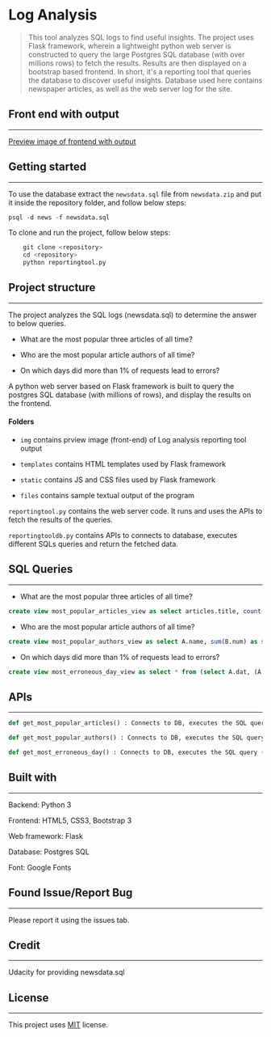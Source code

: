 # Log Analysis

> This tool analyzes SQL logs to find useful insights. The project uses Flask framework, wherein a lightweight python web server is constructed to query the large Postgres SQL database (with over millions rows) to fetch the results. Results are then displayed on a bootstrap based frontend. In short, it's a reporting tool that queries the database to discover useful insights. Database used here contains newspaper articles, as well as the web server log for the site.

## Front end with output
---

[Preview image of frontend with output](img/log-analysis.png "Preview")

## Getting started
---

To use the database extract the `newsdata.sql` file from `newsdata.zip` and put it inside the repository folder, and follow below steps:

```SQL
psql -d news -f newsdata.sql
```

To clone and run the project, follow below steps:

``` python
    git clone <repository>
    cd <repository>
    python reportingtool.py
```

## Project structure
---

The project analyzes the SQL logs (newsdata.sql) to determine the answer to below queries.

 - What are the most popular three articles of all time?

 - Who are the most popular article authors of all time?

 - On which days did more than 1% of requests lead to errors?

A python web server based on Flask framework is built to query the postgres SQL database (with millions of rows), and display the results on the frontend.

#### Folders

 - `img`  contains prview image (front-end) of Log analysis reporting tool output

 - `templates`  contains HTML templates used by Flask framework

 - `static`  contains JS and CSS files used by Flask framework

 - `files`  contains sample textual output of the program

 `reportingtool.py` contains the web server code. It runs and uses the APIs to fetch the results of the queries.

 `reportingtooldb.py` contains APIs to connects to database, executes different SQLs queries and return the fetched data.

## SQL Queries
---

- What are the most popular three articles of all time?

``` SQL
create view most_popular_articles_view as select articles.title, count(log.ip) as num from articles left join log on log.path like concat('%', articles.slug, '%') group by articles.title order by num desc limit 3;
```

- Who are the most popular article authors of all time?

```SQL
create view most_popular_authors_view as select A.name, sum(B.num) as sumB from (select authors.id, authors.name, count(articles.title) as num from authors left join articles on authors.id = articles.author group by authors.id, authors.name order by num) as A left join (select articles.author, articles.title, count(log.ip) as num from articles left join log on log.path like concat('%', articles.slug, '%') group by articles.author, articles.title order by num desc) as B on A.id = B.author group by A.name order by sumB desc;
```

- On which days did more than 1% of requests lead to errors?

```SQL
create view most_erroneous_day_view as select * from (select A.dat, (A.num * 100 / B.num) as Percentage from (select log.time::timestamp::date as dat, count(log.status) as num from log where log.status like '404%' group by dat order by num) as A join (select log.time::timestamp::date as dat, count(log.status) as num from log group by dat order by num) as B on A.dat = B.dat) as F where F.percentage > 1;
```

## APIs
---
```python
def get_most_popular_articles() : Connects to DB, executes the SQL query (view) most_popular_articles_view and returns the results. most_popular_articles_view describes 3 most popular articles of all time.
```

```python
def get_most_popular_authors() : Connects to DB, executes the SQL query (view) most_popular_authors_view and returns the results. most_popular_authors_view describes most popular article authors of all time.
````

```python
def get_most_erroneous_day() : Connects to DB, executes the SQL query (view) most_erroneous_day_view and returns the results. most_erroneous_day_view describes days when total HTTP error > 1%.
```

## Built with
---

Backend: Python 3

Frontend: HTML5, CSS3, Bootstrap 3

Web framework: Flask

Database: Postgres SQL

Font: Google Fonts

## Found Issue/Report Bug
---

Please report it using the issues tab.

## Credit
---

Udacity for providing newsdata.sql

## License
---

This project uses [MIT](License.md) license.
